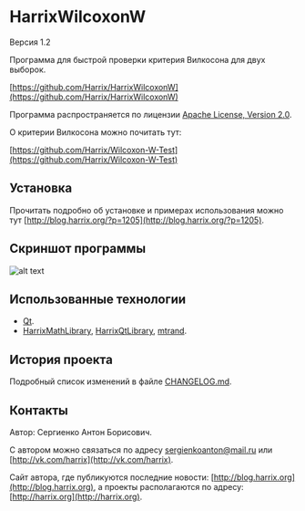 HarrixWilcoxonW
===============

Версия 1.2

Программа для быстрой проверки критерия Вилкосона для двух выборок.

[https://github.com/Harrix/HarrixWilcoxonW](https://github.com/Harrix/HarrixWilcoxonW)

Программа распространяется по лицензии [Apache License, Version 2.0](https://github.com/Harrix/HarrixWilcoxonW/blob/master/LICENSE.txt).

О критерии Вилкосона можно почитать тут:

[https://github.com/Harrix/Wilcoxon-W-Test](https://github.com/Harrix/Wilcoxon-W-Test)

Установка
---------

Прочитать подробно об установке и примерах использования можно тут [http://blog.harrix.org/?p=1205](http://blog.harrix.org/?p=1205).

Скриншот программы
----------------

![alt text](https://raw.github.com/Harrix/HarrixWilcoxonW/master/images/program.png "Скриншот программы")

Использованные технологии
-------------------------

- [Qt](http://qt-project.org/).
- [HarrixMathLibrary](https://github.com/Harrix/HarrixMathLibrary), [HarrixQtLibrary](https://github.com/Harrix/HarrixQtLibrary), [mtrand](http://www.bedaux.net/mtrand/).

История проекта
---------------

Подробный список изменений в файле [CHANGELOG.md](https://github.com/Harrix/HarrixWilcoxonW/blob/master/CHANGELOG.md).

Контакты
--------

Автор: Сергиенко Антон Борисович.

С автором можно связаться по адресу [sergienkoanton@mail.ru](mailto:sergienkoanton@mail.ru) или  [http://vk.com/harrix](http://vk.com/harrix).

Сайт автора, где публикуются последние новости: [http://blog.harrix.org](http://blog.harrix.org), а проекты располагаются по адресу: [http://harrix.org](http://harrix.org).